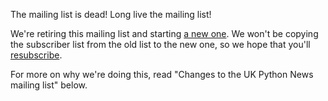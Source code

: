 The mailing list is dead!  Long live the mailing list!

We're retiring this mailing list and starting [a new one](http://eepurl.com/dv4grb).  We won't be copying the subscriber list from the old list to the new one, so we hope that you'll [resubscribe](http://eepurl.com/dv4grb).

For more on why we're doing this, read "Changes to the UK Python News mailing list" below.
